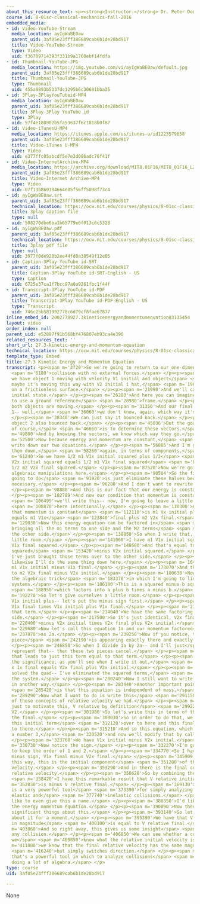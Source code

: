 ```yaml
---
about_this_resource_text: <p><strong>Instructor:</strong> Dr. Peter Dourmashkin</p>
course_id: 8-01sc-classical-mechanics-fall-2016
embedded_media:
- id: Video-YouTube-Stream
  media_location: ayIgWaBE0aw
  parent_uid: 3af05e23fff386689cab6b1de28bd917
  title: Video-YouTube-Stream
  type: Video
  uid: f36709714393f331b9a1760ebf14fdfa
- id: Thumbnail-YouTube-JPG
  media_location: https://img.youtube.com/vi/ayIgWaBE0aw/default.jpg
  parent_uid: 3af05e23fff386689cab6b1de28bd917
  title: Thumbnail-YouTube-JPG
  type: Thumbnail
  uid: 455a8893b5337dc1295b6c30681bba35
- id: 3Play-3PlayYouTubeid-MP4
  media_location: ayIgWaBE0aw
  parent_uid: 3af05e23fff386689cab6b1de28bd917
  title: 3Play-3Play YouTube id
  type: 3Play
  uid: 57f4e180902b5fa53637f6c1818b0f87
- id: Video-iTunesU-MP4
  media_location: https://itunes.apple.com/us/itunes-u/id1223579658
  parent_uid: 3af05e23fff386689cab6b1de28bd917
  title: Video-iTunes U-MP4
  type: Video
  uid: e377ffc05abcdf5e7e3d086adc76f41f
- id: Video-InternetArchive-MP4
  media_location: https://archive.org/download/MIT8.01F16/MIT8_01F16_L27v03_360p.mp4
  parent_uid: 3af05e23fff386689cab6b1de28bd917
  title: Video-Internet Archive-MP4
  type: Video
  uid: 07f13b860104664e05f56ff5098f73c4
- id: ayIgWaBE0aw.srt
  parent_uid: 3af05e23fff386689cab6b1de28bd917
  technical_location: https://ocw.mit.edu/courses/physics/8-01sc-classical-mechanics-fall-2016/week-9-collision-theory/27.3-kinetic-energy-and-momentum-equation/27.3-kinetic-energy-and-momentum-equation/ayIgWaBE0aw.srt
  title: 3play caption file
  type: null
  uid: 508270dbe6ba1b65779e6f013c6c5328
- id: ayIgWaBE0aw.pdf
  parent_uid: 3af05e23fff386689cab6b1de28bd917
  technical_location: https://ocw.mit.edu/courses/physics/8-01sc-classical-mechanics-fall-2016/week-9-collision-theory/27.3-kinetic-energy-and-momentum-equation/27.3-kinetic-energy-and-momentum-equation/ayIgWaBE0aw.pdf
  title: 3play pdf file
  type: null
  uid: 3977f0de920b2ee44fd0a38549f12e05
- id: Caption-3Play YouTube id-SRT
  parent_uid: 3af05e23fff386689cab6b1de28bd917
  title: Caption-3Play YouTube id-SRT-English - US
  type: Caption
  uid: 6725e37ca1f7bcc97a0a9261fbc1f44f
- id: Transcript-3Play YouTube id-PDF
  parent_uid: 3af05e23fff386689cab6b1de28bd917
  title: Transcript-3Play YouTube id-PDF-English - US
  type: Transcript
  uid: 746c25b581992778c6d79cf8fae67877
inline_embed_id: 2002778927.3kineticenergyandmomentumequation83135454
layout: video
order_index: null
parent_uid: e52887f91b568bf476807eb93ca4e396
related_resources_text: ''
short_url: 27.3-kinetic-energy-and-momentum-equation
technical_location: https://ocw.mit.edu/courses/physics/8-01sc-classical-mechanics-fall-2016/week-9-collision-theory/27.3-kinetic-energy-and-momentum-equation/27.3-kinetic-energy-and-momentum-equation
template_type: Embed
title: 27.3 Kinetic Energy and Momentum Equation
transcript: <p><span m='3720'>So we're going to return to our one-dimensional elastic</span>
  <span m='6180'>collision with no external forces.</span> </p><p><span m='8070'>So
  we have object 1 moving with velocity V1 initial and object</span> <span m='14520'>2
  maybe it's moving this way with V2 initial i hat,</span> <span m='19620'>again,
  on a frictionless surface.</span> </p><p><span m='21990'>And we'll call that our
  initial state.</span> </p><p><span m='26280'>And here you can imagine we're going
  to use a ground reference</span> <span m='28980'>frame.</span> </p><p><span m='29580'>So
  both objects are moving.</span> </p><p><span m='31350'>And our final state has object
  1-- well,</span> <span m='36060'>we don't know, again, which way it's going.</span>
  </p><p><span m='38340'>We can just say it bounced back.</span> </p><p><span m='41970'>And
  object 2 also bounced back.</span> </p><p><span m='45036'>But the goal of our problem,
  of course,</span> <span m='46660'>is to determine these vectors.</span> </p><p><span
  m='49800'>And by knowing the vectors, we know which way they go.</span> </p><p><span
  m='52500'>Now because energy and momentum are constant,</span> <span m='55290'>let's
  write down our two equations.</span> </p><p><span m='56885'>And I'm going to write
  them down,</span> <span m='58260'>again, in terms of components.</span> </p><p><span
  m='61240'>So we have 1/2 m1 V1x initial squared plus 1/2</span> <span m='70030'>m2
  V2x initial squared equals 1/2 m1 V1x final squared</span> <span m='80940'>plus
  1/2 m2 V2x final squared.</span> </p><p><span m='87520'>Now we're going to do some
  algebraic manipulations here.</span> </p><p><span m='90504'>So the first thing I'm
  going to do</span> <span m='91920'>is just eliminate these halves because it's not
  necessary.</span> </p><p><span m='96280'>And I don't want to rewrite this equation.</span>
  </p><p><span m='98880'>And this is our fact that our energy is constant.</span>
  </p><p><span m='102789'>And now our condition that momentum is constant,</span>
  <span m='106495'>we'll write this-- now, I'm going to leave a little space</span>
  <span m='108870'>here intentionally.</span> </p><p><span m='110300'>And our condition
  that momentum is constant</span> <span m='112110'>is m1 Vx initial plus m2 V2x initial
  equals m1 V1x</span> <span m='123840'>final plus m2 V2x final.</span> </p><p><span
  m='129030'>Now this energy equation can be factored in</span> <span m='133050'>by
  bringing all the m1 terms to one side and the M2 terms</span> <span m='137310'>to
  the other side.</span> </p><p><span m='138850'>So when I write that, I'll need a
  little room.</span> </p><p><span m='141060'>I have m1 V1x initial squared minus
  V1x final squared.</span> </p><p><span m='148680'>And that's equal to m2 V2x final
  squared</span> <span m='153420'>minus V2x initial squared.</span> </p><p><span m='157177'>So
  I've just brought those terms over to the other side.</span> </p><p><span m='159510'>Now
  likewise I'll do the same thing down here.</span> </p><p><span m='164550'>I have
  m1 V1x initial minus V1x final.</span> </p><p><span m='173070'>And that's equal
  to m2 V2x final minus V2x initial.</span> </p><p><span m='180630'>Now here comes
  the algebraic trick</span> <span m='183370'>in which I'm going to linearize these
  systems.</span> </p><p><span m='186180'>This is a squared minus b squared,</span>
  <span m='188950'>which factors into a plus b times a minus b.</span> </p><p><span
  m='192270'>So let's give ourselves a little room.</span> </p><p><span m='194070'>m1
  V1x initial plus-- let's put the minus sign first.</span> </p><p><span m='202820'>minus
  V1x final times V1x initial plus V1x final.</span> </p><p><span m='212500'>Factored
  that term.</span> </p><p><span m='214040'>We have the same factoring on the other
  side.</span> </p><p><span m='217500'>So it's just identical, V2x final</span> <span
  m='220400'>minus V2x initial times V2x final plus V2x initial.</span> </p><p><span
  m='229680'>Now let's call this equation 1a and our momentum factored</span> <span
  m='237870'>as 2a.</span> </p><p><span m='239250'>Now if you notice, the momentum
  piece</span> <span m='242190'>is appearing exactly there and exactly here.</span>
  </p><p><span m='246850'>So when I divide 1a by 2a-- and I'll just</span> <span m='250500'>symbolically
  represent that-- then these two pieces cancel.</span> </p><p><span m='255960'>And
  that leads to just this term equal to that term.</span> </p><p><span m='261420'>And
  the significance, as you'll see when I write it out,</span> <span m='264370'>1 of
  x 1x final equals V2x final plus V2x initial.</span> </p><p><span m='273360'>I've
  solved the quad-- I've eliminated the squared terms,</span> <span m='278190'>linearized
  the system.</span> </p><p><span m='280240'>Now I still want to write this equation
  in another way.</span> </p><p><span m='283440'>Another important point to notice</span>
  <span m='285420'>is that this equation is independent of mass.</span> </p><p><span
  m='289290'>Now what I want to do is write this</span> <span m='291150'>in terms
  of those concepts of relative velocity we had.</span> </p><p><span m='294400'>Remember
  just to motivate this, V relative by definition</span> <span m='299220'>was V1 minus
  V2.</span> </p><p><span m='301980'>So let's write this in terms of the initial and
  the final.</span> </p><p><span m='309030'>So in order to do that, we have to bring
  this initial term</span> <span m='312120'>over to here and this final term over
  to there.</span> </p><p><span m='315210'>And so this equation, which will give it
  a number 3,</span> <span m='320520'>and now we'll modify that by calling it 3a.</span>
  </p><p><span m='323760'>We have V1x initial minus V2x initial.</span> </p><p><span
  m='330730'>Now notice the sign.</span> </p><p><span m='332270'>I'm going to want
  to keep the order of 1 and 2.</span> </p><p><span m='334770'>So I have to put a
  minus sign, V1x final minus V2x final.</span> </p><p><span m='345909'>And when written
  this way, this is the initial component</span> <span m='351280'>of the relative
  velocity.</span> </p><p><span m='353290'>And in there is the final component of
  relative velocity.</span> </p><p><span m='356620'>So by combining these two equations,</span>
  <span m='358420'>I have this remarkable result that V relative initial</span> <span
  m='362830'>is minus V relative final.</span> </p><p><span m='369130'>And this condition
  is a very powerful tool</span> <span m='373390'>for simply analyzing one-dimensional
  elastic and</span> <span m='377740'>inelastic collisions.</span> </p><p><span m='378934'>I'd
  like to even give this a name.</span> </p><p><span m='380350'>I'd like to call it
  the energy momentum equation.</span> </p><p><span m='390890'>Now there's a lot of
  significant things about this.</span> </p><p><span m='393140'>So let's just think
  about it for a moment.</span> </p><p><span m='395390'>We have that V relative initial
  in magnitude</span> <span m='400100'>is equal to V relative final.</span> </p><p><span
  m='403060'>And so right away, this gives us some insight</span> <span m='405800'>into
  any collision.</span> </p><p><span m='406850'>We can see whether a collision, if
  we</span> <span m='409850'>know what the relative initial velocity is,</span> <span
  m='411800'>we know that the final relative velocity has the same magnitude</span>
  <span m='416240'>but simply switches direction.</span> </p><p><span m='418940'>And
  that's a powerful tool in which to analyze collisions</span> <span m='422030'>without
  doing a lot of algebra.</span> </p>
type: course
uid: 3af05e23fff386689cab6b1de28bd917

---
```

None